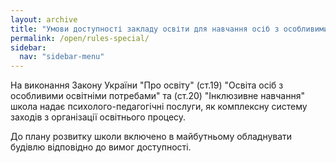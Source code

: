 ```yaml
---
layout: archive
title: "Умови доступності закладу освіти для навчання осіб з особливими освітніми потребами"
permalink: /open/rules-special/
sidebar:
  nav: "sidebar-menu"
---
```


На виконання Закону України "Про освіту" (ст.19) "Освіта осіб з особливими освітніми потребами" та (ст.20) "Інклюзивне навчання" школа надає психолого-педагогічні послуги, як комплексну систему заходів з організації освітнього процесу.

До плану розвитку школи включено в майбутньому обладнувати будівлю відповідно до вимог доступності.
